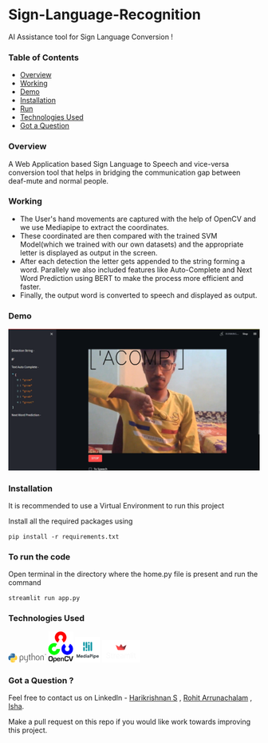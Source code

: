 # Sign-Language-Recognition
AI Assistance tool for Sign Language Conversion !
### Table of Contents  
- [Overview](#Overview)  
- [Working](#Working) 
- [Demo](#Demo) 
- [Installation](#Installation) 
- [Run](#Run) 
- [Technologies Used](#Technologies%Used) 
- [Got a Question](#Got%a%Question%?) 



### Overview
A Web Application based Sign Language to Speech and vice-versa conversion tool that helps in bridging the communication gap between deaf-mute and normal
people.


### Working

- The User's hand movements are captured with the help of OpenCV and we use Mediapipe to extract the coordinates.
- These coordinated are then compared with the trained SVM Model(which we trained with our own datasets) and the appropriate letter is displayed as output in the screen.
- After each detection the letter gets appended to the string forming a word. Parallely we also included features like Auto-Complete and Next Word Prediction using BERT to make the process more efficient and faster.
- Finally, the output word is converted to speech and displayed as output.

### Demo
![](https://github.com/harikrish-s/Sign-Language-Recognition/blob/main/demo/demo-pic.png)

### Installation

It is recommended to use a Virtual Environment to run this project

Install all the required packages using
```
pip install -r requirements.txt
```
### To run the code

Open terminal in the directory where the home.py file is present and run the command
```
streamlit run app.py
```

### Technologies Used


<img src="https://github.com/harikrish-s/Sign-Language-Recognition/blob/main/demo/py-logo.png" width=15% height=15% top=0px padding = 5px>  <img src="https://github.com/harikrish-s/Sign-Language-Recognition/blob/main/demo/openCV-logo.png" width=10% height=10%>  <img src="https://github.com/harikrish-s/Sign-Language-Recognition/blob/main/demo/mediapipe-logo.jpeg" width=10% height=10%>  <img src="https://github.com/harikrish-s/Sign-Language-Recognition/blob/main/demo/st-logo.png" width=15% height=15%>



### Got a Question ?

Feel free to contact us on LinkedIn - [Harikrishnan S](https://www.linkedin.com/in/harikrishnan-s-580461214/) , [Rohit Arrunachalam](https://www.linkedin.com/in/rohitarrunachalam/) , [Isha](https://www.linkedin.com/in/isha-reddy-vaka-1457a9228/).

Make a pull request on this repo if you would like work towards improving this project.

